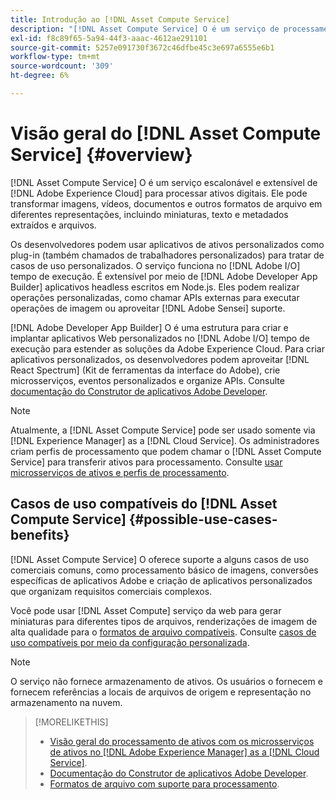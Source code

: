 ```yaml
---
title: Introdução ao [!DNL Asset Compute Service]
description: "[!DNL Asset Compute Service] O é um serviço de processamento de ativos em nuvem que reduz a complexidade e melhora a escalabilidade."
exl-id: f8c89f65-5a94-44f3-aaac-4612ae291101
source-git-commit: 5257e091730f3672c46dfbe45c3e697a6555e6b1
workflow-type: tm+mt
source-wordcount: '309'
ht-degree: 6%

---
```


# Visão geral do [!DNL Asset Compute Service] {#overview}

[!DNL Asset Compute Service] O é um serviço escalonável e extensível de [!DNL Adobe Experience Cloud] para processar ativos digitais. Ele pode transformar imagens, vídeos, documentos e outros formatos de arquivo em diferentes representações, incluindo miniaturas, texto e metadados extraídos e arquivos.

Os desenvolvedores podem usar aplicativos de ativos personalizados como plug-in (também chamados de trabalhadores personalizados) para tratar de casos de uso personalizados. O serviço funciona no [!DNL Adobe I/O] tempo de execução. É extensível por meio de [!DNL Adobe Developer App Builder] aplicativos headless escritos em Node.js. Eles podem realizar operações personalizadas, como chamar APIs externas para executar operações de imagem ou aproveitar [!DNL Adobe Sensei] suporte.

[!DNL Adobe Developer App Builder] O é uma estrutura para criar e implantar aplicativos Web personalizados no [!DNL Adobe I/O] tempo de execução para estender as soluções da Adobe Experience Cloud. Para criar aplicativos personalizados, os desenvolvedores podem aproveitar [!DNL React Spectrum] (Kit de ferramentas da interface do Adobe), crie microsserviços, eventos personalizados e organize APIs. Consulte [documentação do Construtor de aplicativos Adobe Developer](https://developer.adobe.com/app-builder/docs/overview/).

>[!NOTE]
>
>Atualmente, a [!DNL Asset Compute Service] pode ser usado somente via [!DNL Experience Manager] as a [!DNL Cloud Service]. Os administradores criam perfis de processamento que podem chamar o [!DNL Asset Compute Service] para transferir ativos para processamento. Consulte [usar microsserviços de ativos e perfis de processamento](https://experienceleague.adobe.com/docs/experience-manager-cloud-service/assets/manage/asset-microservices-configure-and-use.html?lang=pt-BR).

## Casos de uso compatíveis do [!DNL Asset Compute Service] {#possible-use-cases-benefits}

[!DNL Asset Compute Service] O oferece suporte a alguns casos de uso comerciais comuns, como processamento básico de imagens, conversões específicas de aplicativos Adobe e criação de aplicativos personalizados que organizam requisitos comerciais complexos.

Você pode usar [!DNL Asset Compute] serviço da web para gerar miniaturas para diferentes tipos de arquivos, renderizações de imagem de alta qualidade para o [formatos de arquivo compatíveis](https://experienceleague.adobe.com/docs/experience-manager-cloud-service/assets/file-format-support.html). Consulte [casos de uso compatíveis por meio da configuração personalizada](https://experienceleague.adobe.com/docs/experience-manager-cloud-service/assets/manage/asset-microservices-configure-and-use.html?lang=pt-BR).

>[!NOTE]
>
>O serviço não fornece armazenamento de ativos. Os usuários o fornecem e fornecem referências a locais de arquivos de origem e representação no armazenamento na nuvem.

<!-- TBD: Should this be mentioned in the docs?

|Asset Compute Service does not do this|Expectations from implementing client|
|---|---|
| Binary uploads or API-based asset ingestion. | Use other methods to ingest assets. |
| Store binaries or any persisted data across processing requests.| Each request is independent so treat it as a standalone request by sharing binary and processing instructions. |
| Store any configurations such as processing rules or settings for a user or an organization's account. | Add processing request to each request/instruction. |
| Direct event handling of asset creation events from storage systems and processing completed notifications, and errors. | Use [!DNL Adobe I/O] Events and other methods. |

-->

>[!MORELIKETHIS]
>
>* [Visão geral do processamento de ativos com os microsserviços de ativos no [!DNL Adobe Experience Manager] as a [!DNL Cloud Service]](https://experienceleague.adobe.com/docs/experience-manager-cloud-service/assets/asset-microservices-overview.html?lang=pt-BR).
>* [Documentação do Construtor de aplicativos Adobe Developer](https://developer.adobe.com/app-builder/docs/overview).
>* [Formatos de arquivo com suporte para processamento](https://experienceleague.adobe.com/docs/experience-manager-cloud-service/assets/file-format-support.html).

<!-- **TBD:**
* Clarify the service can only be used within AEM as Cloud Service. The docs provided as context for custom application developers. Not to be used as a standalone service.
  ** and API as that plays a role in custom applications (accepting standard params, invoking Nui itself in the future, etc. (this is an outlook))

* link to aem as cloud service docs on asset ingestion and customization with processing profiles.
-->
